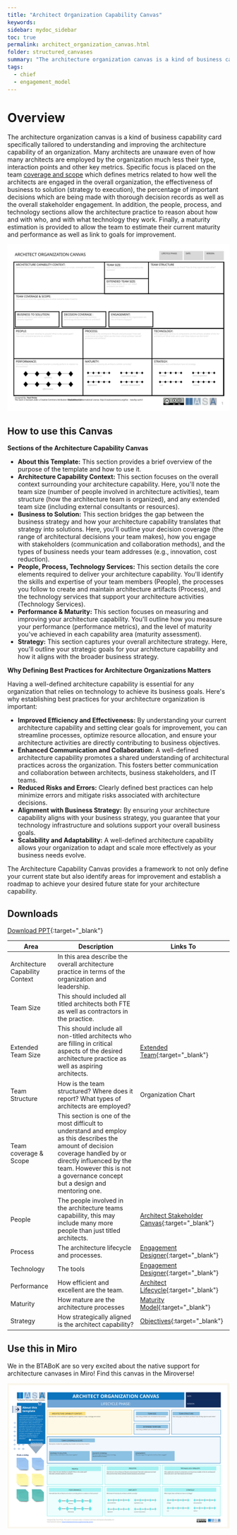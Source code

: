 ```yaml
---
title: "Architect Organization Capability Canvas"
keywords: 
sidebar: mydoc_sidebar
toc: true
permalink: architect_organization_canvas.html
folder: structured_canvases
summary: "The architecture organization canvas is a kind of business capability card specifically tailored to understanding and improving the architecture capability of an organization."
tags: 
  - chief
  - engagement_model
---
```


# Overview

The architecture organization canvas is a kind of business capability card specifically tailored to understanding and improving the architecture capability of an organization. Many architects are unaware even of how many architects are employed by the organization much less their type, interaction points and other key metrics. Specific focus is placed on the team [coverage and scope](../engagement_model/coverage.md) which defines metrics related to how well the architects are engaged in the overall organization, the effectiveness of business to solution (strategy to execution), the percentage of important decisions which are being made with thorough decision records as well as the overall stakeholder engagement. In addition, the people, process, and technology sections allow the architecture practice to reason about how and with who, and with what technology they work. Finally, a maturity estimation is provided to allow the team to estimate their current maturity and performance as well as link to goals for improvement.  

![image001](media/architect_organization_canvas.svg)

## How to use this Canvas

**Sections of the Architecture Capability Canvas**

- **About this Template:** This section provides a brief overview of the purpose of the template and how to use it.
- **Architecture Capability Context:** This section focuses on the overall context surrounding your architecture capability. Here, you'll note the team size (number of people involved in architecture activities), team structure (how the architecture team is organized), and any extended team size (including external consultants or resources).
- **Business to Solution:** This section bridges the gap between the business strategy and how your architecture capability translates that strategy into solutions. Here, you'll outline your decision coverage (the range of architectural decisions your team makes), how you engage with stakeholders (communication and collaboration methods), and the types of business needs your team addresses (e.g., innovation, cost reduction).
- **People, Process, Technology Services:** This section details the core elements required to deliver your architecture capability. You'll identify the skills and expertise of your team members (People), the processes you follow to create and maintain architecture artifacts (Process), and the technology services that support your architecture activities (Technology Services).
- **Performance & Maturity:** This section focuses on measuring and improving your architecture capability. You'll outline how you measure your performance (performance metrics), and the level of maturity you've achieved in each capability area (maturity assessment).
- **Strategy:** This section captures your overall architecture strategy. Here, you'll outline your strategic goals for your architecture capability and how it aligns with the broader business strategy.

**Why Defining Best Practices for Architecture Organizations Matters**

Having a well-defined architecture capability is essential for any organization that relies on technology to achieve its business goals. Here's why establishing best practices for your architecture organization is important:

- **Improved Efficiency and Effectiveness:** By understanding your current architecture capability and setting clear goals for improvement, you can streamline processes, optimize resource allocation, and ensure your architecture activities are directly contributing to business objectives.
- **Enhanced Communication and Collaboration:** A well-defined architecture capability promotes a shared understanding of architectural practices across the organization. This fosters better communication and collaboration between architects, business stakeholders, and IT teams.
- **Reduced Risks and Errors:** Clearly defined best practices can help minimize errors and mitigate risks associated with architecture decisions.
- **Alignment with Business Strategy:** By ensuring your architecture capability aligns with your business strategy, you guarantee that your technology infrastructure and solutions support your overall business goals.
- **Scalability and Adaptability:** A well-defined architecture capability allows your organization to adapt and scale more effectively as your business needs evolve.

The Architecture Capability Canvas provides a framework to not only define your current state but also identify areas for improvement and establish a roadmap to achieve your desired future state for your architecture capability.

## Downloads

[Download PPT](media/ppt/architect_organization_canvas.ppt){:target="_blank"}

| Area                            | Description                                                                                                                                                                                                                                  | Links To                     |
| ------------------------------- | -------------------------------------------------------------------------------------------------------------------------------------------------------------------------------------------------------------------------------------------- | ---------------------------- |
| Architecture Capability Context | In this area describe the overall architecture practice in terms of the organization and leadership.                                                                                                                                         |                              |
| Team Size                       | This should included all titled architects both FTE as well as contractors in the practice.                                                                                                                                                  |                              |
| Extended Team Size              | This should include all non-titled architects who are filling in critical aspects of the desired architecture practice as well as aspiring architects.                                                                                       | [Extended Team](https://iasa-global.github.io/btabok/extended_team.html){:target="_blank"}                |
| Team Structure                  | How is the team structured? Where does it report? What types of architects are employed?                                                                                                                                                     | Organization Chart           |
| Team coverage & Scope           | This section is one of the most difficult to understand and employ as this describes the amount of decision coverage handled by or directly influenced by the team. However this is not a governance concept but a design and mentoring one. |                              |
| People                          | The people involved in the architecture teams capabiility, this may include many more people than just titled architects.                                                                                                                    | [Architect Stakeholder Canvas](https://iasa-global.github.io/btabok/architect_stakeholder_canvas.html){:target="_blank"} |
| Process                         | The architecture lifecycle and processes.                                                                                                                                                                                                    | [Engagement Designer](https://iasa-global.github.io/btabok/architecture_engagement_designer.html){:target="_blank"}          |
| Technology                      | The tools                                                                                                                                                                                                                                    | [Engagement Designer](https://iasa-global.github.io/btabok/architecture_engagement_designer.html){:target="_blank"}          |
| Performance                     | How efficient and excellent are the team.                                                                                                                                                                                                    | [Architect Lifecycle](https://iasa-global.github.io/btabok/architecture_lifecycle.html){:target="_blank"}          |
| Maturity                        | How mature are the architecture processes                                                                                                                                                                                                    | [Maturity Model](https://iasa-global.github.io/btabok/maturity_model_m.html){:target="_blank"}               |
| Strategy                        | How strategically aligned is the architect capability?                                                                                                                                                                                       | [Objectives](https://iasa-global.github.io/btabok/objectives.html){:target="_blank"}                   |

## Use this in Miro

We in the BTABoK are so very excited about the native support for architecture canvases in Miro! Find this canvas in the Miroverse!

![Screenshot 2024-03-28 at 09.16.53.png](../../media/6e63d1f515a8421ae07e693f33f6cb393a133ff5.png)